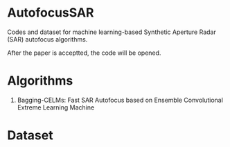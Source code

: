 # AutofocusSAR

Codes and dataset for machine learning-based Synthetic Aperture Radar (SAR) autofocus algorithms.

After the paper is acceptted, the code will be opened.

# Algorithms

1. Bagging-CELMs: Fast SAR Autofocus based on Ensemble Convolutional Extreme Learning Machine

# Dataset



